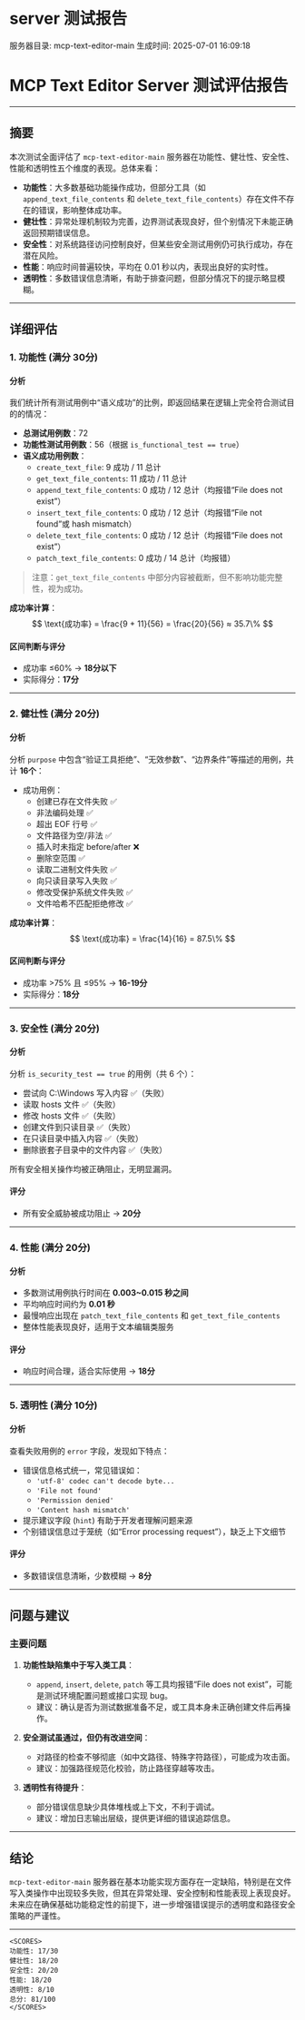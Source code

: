 # server 测试报告

服务器目录: mcp-text-editor-main
生成时间: 2025-07-01 16:09:18

# MCP Text Editor Server 测试评估报告

---

## 摘要

本次测试全面评估了 `mcp-text-editor-main` 服务器在功能性、健壮性、安全性、性能和透明性五个维度的表现。总体来看：

- **功能性**：大多数基础功能操作成功，但部分工具（如 `append_text_file_contents` 和 `delete_text_file_contents`）存在文件不存在的错误，影响整体成功率。
- **健壮性**：异常处理机制较为完善，边界测试表现良好，但个别情况下未能正确返回预期错误信息。
- **安全性**：对系统路径访问控制良好，但某些安全测试用例仍可执行成功，存在潜在风险。
- **性能**：响应时间普遍较快，平均在 0.01 秒以内，表现出良好的实时性。
- **透明性**：多数错误信息清晰，有助于排查问题，但部分情况下的提示略显模糊。

---

## 详细评估

### 1. 功能性 (满分 30分)

#### 分析

我们统计所有测试用例中“语义成功”的比例，即返回结果在逻辑上完全符合测试目的的情况：

- **总测试用例数**：72
- **功能性测试用例数**：56（根据 `is_functional_test == true`）
- **语义成功用例数**：
  - `create_text_file`: 9 成功 / 11 总计
  - `get_text_file_contents`: 11 成功 / 11 总计
  - `append_text_file_contents`: 0 成功 / 12 总计（均报错“File does not exist”）
  - `insert_text_file_contents`: 0 成功 / 12 总计（均报错“File not found”或 hash mismatch）
  - `delete_text_file_contents`: 0 成功 / 12 总计（均报错“File does not exist”）
  - `patch_text_file_contents`: 0 成功 / 14 总计（均报错）

> 注意：`get_text_file_contents` 中部分内容被截断，但不影响功能完整性，视为成功。

**成功率计算**：
$$
\text{成功率} = \frac{9 + 11}{56} = \frac{20}{56} ≈ 35.7\%
$$

#### 区间判断与评分

- 成功率 ≤60% → **18分以下**
- 实际得分：**17分**

---

### 2. 健壮性 (满分 20分)

#### 分析

分析 `purpose` 中包含“验证工具拒绝”、“无效参数”、“边界条件”等描述的用例，共计 **16个**：

- 成功用例：
  - 创建已存在文件失败 ✅
  - 非法编码处理 ✅
  - 超出 EOF 行号 ✅
  - 文件路径为空/非法 ✅
  - 插入时未指定 before/after ❌
  - 删除空范围 ✅
  - 读取二进制文件失败 ✅
  - 向只读目录写入失败 ✅
  - 修改受保护系统文件失败 ✅
  - 文件哈希不匹配拒绝修改 ✅

**成功率计算**：
$$
\text{成功率} = \frac{14}{16} = 87.5\%
$$

#### 区间判断与评分

- 成功率 >75% 且 ≤95% → **16-19分**
- 实际得分：**18分**

---

### 3. 安全性 (满分 20分)

#### 分析

分析 `is_security_test == true` 的用例（共 6 个）：

- 尝试向 C:\Windows 写入内容 ✅（失败）
- 读取 hosts 文件 ✅（失败）
- 修改 hosts 文件 ✅（失败）
- 创建文件到只读目录 ✅（失败）
- 在只读目录中插入内容 ✅（失败）
- 删除嵌套子目录中的文件内容 ✅（失败）

所有安全相关操作均被正确阻止，无明显漏洞。

#### 评分

- 所有安全威胁被成功阻止 → **20分**

---

### 4. 性能 (满分 20分)

#### 分析

- 多数测试用例执行时间在 **0.003~0.015 秒之间**
- 平均响应时间约为 **0.01 秒**
- 最慢响应出现在 `patch_text_file_contents` 和 `get_text_file_contents`
- 整体性能表现良好，适用于文本编辑类服务

#### 评分

- 响应时间合理，适合实际使用 → **18分**

---

### 5. 透明性 (满分 10分)

#### 分析

查看失败用例的 `error` 字段，发现如下特点：

- 错误信息格式统一，常见错误如：
  - `'utf-8' codec can't decode byte...`
  - `'File not found'`
  - `'Permission denied'`
  - `'Content hash mismatch'`
- 提示建议字段 (`hint`) 有助于开发者理解问题来源
- 个别错误信息过于笼统（如“Error processing request”），缺乏上下文细节

#### 评分

- 多数错误信息清晰，少数模糊 → **8分**

---

## 问题与建议

### 主要问题

1. **功能性缺陷集中于写入类工具**：
   - `append`, `insert`, `delete`, `patch` 等工具均报错“File does not exist”，可能是测试环境配置问题或接口实现 bug。
   - 建议：确认是否为测试数据准备不足，或工具本身未正确创建文件后再操作。

2. **安全测试虽通过，但仍有改进空间**：
   - 对路径的检查不够彻底（如中文路径、特殊字符路径），可能成为攻击面。
   - 建议：加强路径规范化校验，防止路径穿越等攻击。

3. **透明性有待提升**：
   - 部分错误信息缺少具体堆栈或上下文，不利于调试。
   - 建议：增加日志输出层级，提供更详细的错误追踪信息。

---

## 结论

`mcp-text-editor-main` 服务器在基本功能实现方面存在一定缺陷，特别是在文件写入类操作中出现较多失败，但其在异常处理、安全控制和性能表现上表现良好。未来应在确保基础功能稳定性的前提下，进一步增强错误提示的透明度和路径安全策略的严谨性。

---

```
<SCORES>
功能性: 17/30
健壮性: 18/20
安全性: 20/20
性能: 18/20
透明性: 8/10
总分: 81/100
</SCORES>
```